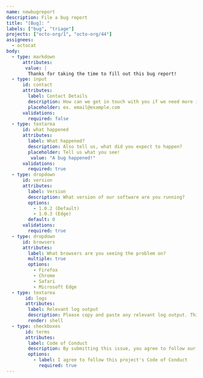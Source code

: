 ```yaml
---
name: newbugreport
description: File a bug report
title: "[Bug]: "
labels: ["bug", "triage"]
projects: ["octo-org/1", "octo-org/44"]
assignees: 
  - octocat
body: 
  - type: markdown
      attributes:
       value: |
        Thanks for taking the time to fill out this bug report!
  - type: input
      id: contact
      attributes:
        label: Contact Details
        description: How can we get in touch with you if we need more info? 
        placeholder: ex. email@example.com
      validations:
        required: false
  - type: textarea
      id: what happened
      attributes:
        label: What happened?
        description: Also tell us, what did you expect to happen? 
        placeholder: Tell us what you see!
         value: "A bug happened!"
      validations:
        required: true
  - type: dropdown
      id: version
      attributes:
        label: Version
        description: What version of our software are you running?
        options:
          - 1.0.2 (Default)
          - 1.0.3 (Edge)
        default: 0
      validations:
        required: true
  - type: dropdown
      id: browsers
      attributes:
        label: What browsers are you seeing the problem on?
        multiple: true
        options:
          - Firefox
          - Chrome
          - Safari
          - Microsoft Edge
  - type: textarea
       id: logs
       attributes:
        label: Relevant log output
        description: Please copy and paste any relevant log output. This will be automatically formatted into code, so no need for backticks.
        render: shell
  - type: checkboxes
       id: terms
       attributes:
        label: Code of Conduct
        description: By submitting this issue, you agree to follow our [Code of Conduct] (https://example.com)
        options:
          - label: I agree to follow this project's Code of Conduct 
            required: true
---
```

